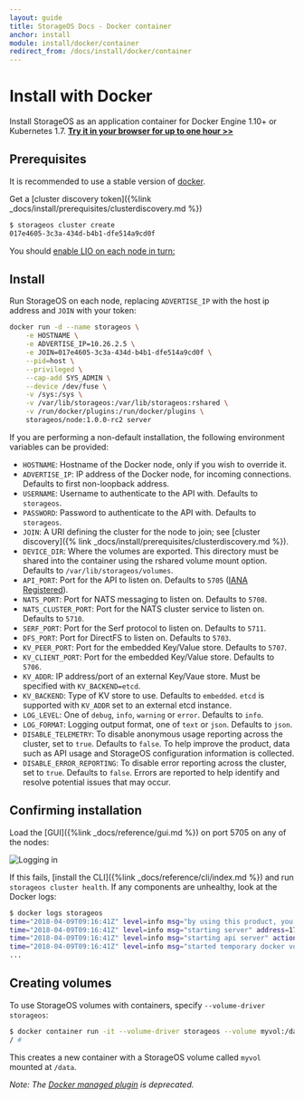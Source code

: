 ```yaml
---
layout: guide
title: StorageOS Docs - Docker container
anchor: install
module: install/docker/container
redirect_from: /docs/install/docker/container
---
```


# Install with Docker

Install StorageOS as an application container for Docker Engine 1.10+ or
Kubernetes 1.7. [**Try it in your browser for up to one hour >>**](https://my.storageos.com/main/tutorial/install-with-docker)

## Prerequisites

It is recommended to use a stable version of [docker](https://docs.docker.com/release-notes/docker-ce/).

Get a [cluster discovery token]({%link _docs/install/prerequisites/clusterdiscovery.md %})
```bash
$ storageos cluster create
017e4605-3c3a-434d-b4b1-dfe514a9cd0f
```

You should [enable LIO on each node in turn:](/docs/reference/os_support)

## Install

Run StorageOS on each node, replacing `ADVERTISE_IP` with the host
ip address and `JOIN` with your token:

```bash
docker run -d --name storageos \
    -e HOSTNAME \
    -e ADVERTISE_IP=10.26.2.5 \
    -e JOIN=017e4605-3c3a-434d-b4b1-dfe514a9cd0f \
    --pid=host \
    --privileged \
    --cap-add SYS_ADMIN \
    --device /dev/fuse \
    -v /sys:/sys \
    -v /var/lib/storageos:/var/lib/storageos:rshared \
    -v /run/docker/plugins:/run/docker/plugins \
    storageos/node:1.0.0-rc2 server
```

If you are performing a non-default installation, the following environment
variables can be provided:

* `HOSTNAME`: Hostname of the Docker node, only if you wish to override it.
* `ADVERTISE_IP`: IP address of the Docker node, for incoming connections.  Defaults to first non-loopback address.
* `USERNAME`: Username to authenticate to the API with.  Defaults to `storageos`.
* `PASSWORD`: Password to authenticate to the API with.  Defaults to `storageos`.
* `JOIN`: A URI defining the cluster for the node to join; see [cluster discovery]({% link _docs/install/prerequisites/clusterdiscovery.md %}).
* `DEVICE_DIR`: Where the volumes are exported.  This directory must be shared into the container using the rshared volume mount option. Defaults to `/var/lib/storageos/volumes`.
* `API_PORT`: Port for the API to listen on.  Defaults to `5705` ([IANA Registered](https://www.iana.org/assignments/service-names-port-numbers/service-names-port-numbers.xhtml?search=5705)).
* `NATS_PORT`: Port for NATS messaging to listen on.  Defaults to `5708`.
* `NATS_CLUSTER_PORT`: Port for the NATS cluster service to listen on.  Defaults to `5710`.
* `SERF_PORT`: Port for the Serf protocol to listen on.  Defaults to `5711`.
* `DFS_PORT`: Port for DirectFS to listen on.  Defaults to `5703`.
* `KV_PEER_PORT`: Port for the embedded Key/Value store. Defaults to `5707`.
* `KV_CLIENT_PORT`: Port for the embedded Key/Value store. Defaults to `5706`.
* `KV_ADDR`: IP address/port of an external Key/Vaue store.  Must be specified with `KV_BACKEND=etcd`.
* `KV_BACKEND`: Type of KV store to use. Defaults to `embedded`. `etcd` is supported with `KV_ADDR` set to an external etcd instance.
* `LOG_LEVEL`: One of `debug`, `info`, `warning` or `error`.  Defaults to `info`.
* `LOG_FORMAT`: Logging output format, one of `text` or `json`.  Defaults to `json`.
* `DISABLE_TELEMETRY`: To disable anonymous usage reporting across the cluster, set to `true`. Defaults to `false`. To help improve the product, data such as API usage and StorageOS configuration information is collected.
* `DISABLE_ERROR_REPORTING`: To disable error reporting across the cluster, set to `true`. Defaults to `false`. Errors are reported to help identify and resolve potential issues that may occur.

## Confirming installation

Load the [GUI]({%link _docs/reference/gui.md %}) on port 5705 on any of the nodes:

![Logging in](/images/docs/gui/login.png)

If this fails, [install the CLI]({%link _docs/reference/cli/index.md %}) and run
`storageos cluster health`. If any components are unhealthy, look at the Docker
logs:

```bash
$ docker logs storageos
time="2018-04-09T09:16:41Z" level=info msg="by using this product, you are agreeing to the terms of the StorageOS Ltd. End User Subscription Agreement (EUSA) found at: https://storageos.com/legal/#eusa" module=command
time="2018-04-09T09:16:41Z" level=info msg="starting server" address=172.17.0.7 cluster= hostname=host01 id=b80ac576-5bd0-4b0e-8b95-cbdea8233b08 join=7895d1a5-49ba-4b0a-82fd-5becd1b9c487 labels="map[]" module=command version="StorageOS 0.10.0 (d70f6f5), built: 2018-02-27T144558Z"
time="2018-04-09T09:16:41Z" level=info msg="starting api server" action=create category=server endpoint="0.0.0.0:5705" module=cp
time="2018-04-09T09:16:41Z" level=info msg="started temporary docker volume plugin api while control plane starts"
...
```

## Creating volumes

To use StorageOS volumes with containers, specify `--volume-driver storageos`:

```bash
$ docker container run -it --volume-driver storageos --volume myvol:/data busybox sh
/ #
```
This creates a new container with a StorageOS volume called `myvol` mounted at `/data`.

*Note: The [Docker managed plugin](https://hub.docker.com/r/storageos/plugin/) is deprecated.*
